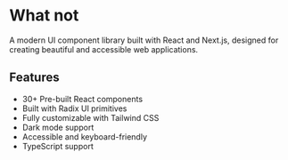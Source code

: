 # What not

A modern UI component library built with React and Next.js, designed for creating beautiful and accessible web applications.

## Features

- 30+ Pre-built React components
- Built with Radix UI primitives
- Fully customizable with Tailwind CSS
- Dark mode support
- Accessible and keyboard-friendly
- TypeScript support
